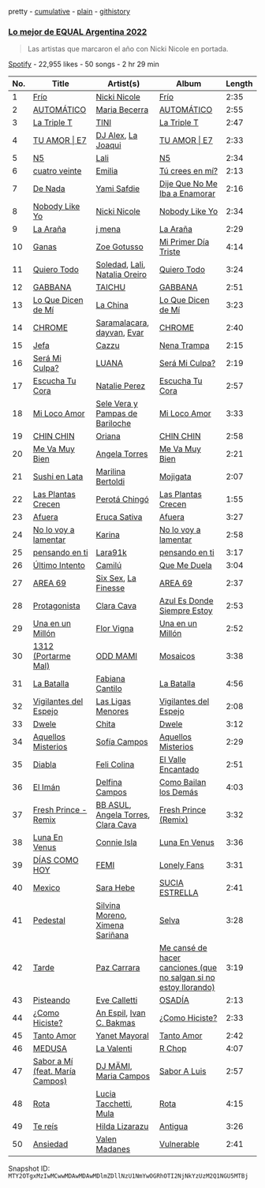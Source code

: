 pretty - [cumulative](/playlists/cumulative/37i9dQZF1DX2ArBUudJwM5.md) - [plain](/playlists/plain/37i9dQZF1DX2ArBUudJwM5) - [githistory](https://github.githistory.xyz/mackorone/spotify-playlist-archive/blob/main/playlists/plain/37i9dQZF1DX2ArBUudJwM5)

### [Lo mejor de EQUAL Argentina 2022](https://open.spotify.com/playlist/37i9dQZF1DX2ArBUudJwM5)

> Las artistas que marcaron el año con Nicki Nicole en portada.

[Spotify](https://open.spotify.com/user/spotify) - 22,955 likes - 50 songs - 2 hr 29 min

| No. | Title | Artist(s) | Album | Length |
|---|---|---|---|---|
| 1 | [Frío](https://open.spotify.com/track/0df1oUN5ta7FSWwjGvhHa5) | [Nicki Nicole](https://open.spotify.com/artist/2UZIAOlrnyZmyzt1nuXr9y) | [Frío](https://open.spotify.com/album/4ya6dMKyTfwrrcdkoROD8O) | 2:35 |
| 2 | [AUTOMÁTICO](https://open.spotify.com/track/3Ne5uYDFzHEFYAPbaBMIck) | [Maria Becerra](https://open.spotify.com/artist/1DxLCyH42yaHKGK3cl5bvG) | [AUTOMÁTICO](https://open.spotify.com/album/5i8WdrKnzvMbujuJhkcFQn) | 2:55 |
| 3 | [La Triple T](https://open.spotify.com/track/7kYbxvrGXv8cmKjkqgqhrw) | [TINI](https://open.spotify.com/artist/7vXDAI8JwjW531ouMGbfcp) | [La Triple T](https://open.spotify.com/album/3qawASs1sOKod3clkhZTvv) | 2:47 |
| 4 | [TU AMOR \| E7](https://open.spotify.com/track/3N6rAKpPraBOZqn9RhSrz0) | [DJ Alex](https://open.spotify.com/artist/7ygNQCdpQWW7iSWAxDhvhI), [La Joaqui](https://open.spotify.com/artist/60XHOAhvEBiV6BGBOv8ClM) | [TU AMOR \| E7](https://open.spotify.com/album/772pSj9TMLYJoULLYIEVBX) | 2:33 |
| 5 | [N5](https://open.spotify.com/track/6WZk0S0t6YP414VJz99mWT) | [Lali](https://open.spotify.com/artist/22P1OY4TRFRwhP0q29loQ8) | [N5](https://open.spotify.com/album/0vWaEsVo9edkkpkGWAUqBd) | 2:34 |
| 6 | [cuatro veinte](https://open.spotify.com/track/3ushwCdjpWNdSnZgRFU6Oc) | [Emilia](https://open.spotify.com/artist/0AqlFI0tz2DsEoJlKSIiT9) | [Tú crees en mí?](https://open.spotify.com/album/4wVrfNzE3Dab7EB1Xn6SHo) | 2:13 |
| 7 | [De Nada](https://open.spotify.com/track/3YTe42RPu0iJVr1ZYJHHyC) | [Yami Safdie](https://open.spotify.com/artist/4RWJOoYwgF978LOn8Fainp) | [Dije Que No Me Iba a Enamorar](https://open.spotify.com/album/4xbpODmwG0GGAVbTA8PH8Y) | 2:16 |
| 8 | [Nobody Like Yo](https://open.spotify.com/track/5ETecrJ4HK8qglSLq382hG) | [Nicki Nicole](https://open.spotify.com/artist/2UZIAOlrnyZmyzt1nuXr9y) | [Nobody Like Yo](https://open.spotify.com/album/2NhtV3QHi04aqmbnaLCEYJ) | 2:34 |
| 9 | [La Araña](https://open.spotify.com/track/4hOPF9upeZmmpXCXpro2bs) | [j mena](https://open.spotify.com/artist/6iYRN5eaz8LSxvwkhmwkRj) | [La Araña](https://open.spotify.com/album/7Fb2WjHd01JQGL6lKleSv7) | 2:29 |
| 10 | [Ganas](https://open.spotify.com/track/54JWFISolUGIbtNeANGp2B) | [Zoe Gotusso](https://open.spotify.com/artist/3XBw8ImFEo86mEB2dYh0vS) | [Mi Primer Día Triste](https://open.spotify.com/album/7IT0jjgh94QCM7Uyfn5Oyo) | 4:14 |
| 11 | [Quiero Todo](https://open.spotify.com/track/0yRaf2zK8CtJvNyLzg9XNy) | [Soledad](https://open.spotify.com/artist/0K59Fm1y7s3j498ueS4qzY), [Lali](https://open.spotify.com/artist/22P1OY4TRFRwhP0q29loQ8), [Natalia Oreiro](https://open.spotify.com/artist/0Uit4gta4PrT7HvUe8W2Xo) | [Quiero Todo](https://open.spotify.com/album/3oRwbp1iHfkNfBQ7v6eIsU) | 3:24 |
| 12 | [GABBANA](https://open.spotify.com/track/2wxduF3ZwN5adsNjqfcysB) | [TAICHU](https://open.spotify.com/artist/3ou3XMRNmyDSy6gnC1bSgN) | [GABBANA](https://open.spotify.com/album/11CEP18aU8lXxZbQEv3wsF) | 2:51 |
| 13 | [Lo Que Dicen de Mí](https://open.spotify.com/track/7qyAsohYX9IQVCUkzkJ1dY) | [La China](https://open.spotify.com/artist/7fRUttEpuIdM0JzPaCMwVO) | [Lo Que Dicen de Mí](https://open.spotify.com/album/2xh8jQdye3snS91DyUWJjH) | 3:23 |
| 14 | [CHROME](https://open.spotify.com/track/3ufGWBFuPdZ2ckUF7hLIL8) | [Saramalacara](https://open.spotify.com/artist/3QchzUOTSCKWmaRGEEiuir), [dayvan](https://open.spotify.com/artist/1eTInlBizrAteaACHeE85y), [Evar](https://open.spotify.com/artist/0YWTSwecJ4cKrEQjrh46la) | [CHROME](https://open.spotify.com/album/4bZaL9GsAnNFPJ1y10JIbG) | 2:40 |
| 15 | [Jefa](https://open.spotify.com/track/1K2h9Y50wXiRsENQHLydZO) | [Cazzu](https://open.spotify.com/artist/6w3SkAHYPsQ1bxV7VDlG5y) | [Nena Trampa](https://open.spotify.com/album/6hPsRT5cjxpBOgMfIupL48) | 2:15 |
| 16 | [Será Mi Culpa?](https://open.spotify.com/track/0e5wmUTalS4NiyNjMYmBIA) | [LUANA](https://open.spotify.com/artist/0sPEX6boGhIE9qWpzpSHET) | [Será Mi Culpa?](https://open.spotify.com/album/4A1s03L5Tw52zY0FamWkDW) | 2:19 |
| 17 | [Escucha Tu Cora](https://open.spotify.com/track/6TYCkOfYLUTD4niAzDmSew) | [Natalie Perez](https://open.spotify.com/artist/1Y99HOeRzRc27my6NJE3rE) | [Escucha Tu Cora](https://open.spotify.com/album/0LLBcTqqAC0tEYhOLyrxLf) | 2:57 |
| 18 | [Mi Loco Amor](https://open.spotify.com/track/2IkjSf9VxQAA7uSipkNsOJ) | [Sele Vera y Pampas de Bariloche](https://open.spotify.com/artist/4HV6BIPvbEwBgQT3y7yGOM) | [Mi Loco Amor](https://open.spotify.com/album/6oNvO33sdfOdnE2o2RLP62) | 3:33 |
| 19 | [CHIN CHIN](https://open.spotify.com/track/20rMomDU9dk6QDRKCYKrzh) | [Oriana](https://open.spotify.com/artist/25Q4MN2O9yy7qzIY6HTgO3) | [CHIN CHIN](https://open.spotify.com/album/3Fx7xYB3rpSfnvSSZNYmyx) | 2:58 |
| 20 | [Me Va Muy Bien](https://open.spotify.com/track/35PyAwHXwuAzmUAPLEArgy) | [Angela Torres](https://open.spotify.com/artist/6LZA6PhNCwUfHzqfpN1nYL) | [Me Va Muy Bien](https://open.spotify.com/album/6xgKnmMwkoGcG13zn8fZVf) | 2:21 |
| 21 | [Sushi en Lata](https://open.spotify.com/track/0ay8DzY6bSJ7Ok85oR34Mn) | [Marilina Bertoldi](https://open.spotify.com/artist/1nm9PdmvzPXJmIlMOk5XLy) | [Mojigata](https://open.spotify.com/album/5U8SvHu7gGsae0izVjA9QS) | 2:07 |
| 22 | [Las Plantas Crecen](https://open.spotify.com/track/0sp03jNxMUhjqAEK8lz3yb) | [Perotá Chingó](https://open.spotify.com/artist/5cMTiWeaWidGI8hVoZY8Ox) | [Las Plantas Crecen](https://open.spotify.com/album/17mK7xiORNWE4ZZLqKznTV) | 1:55 |
| 23 | [Afuera](https://open.spotify.com/track/2ERKyKVKoNmmNP0QfvzGQd) | [Eruca Sativa](https://open.spotify.com/artist/2RPNbhguRnI9uqahGYcUc6) | [Afuera](https://open.spotify.com/album/0RZ0aiNBQ1HnPqYTq3R5o3) | 3:27 |
| 24 | [No lo voy a lamentar](https://open.spotify.com/track/3y24cvc9OZ23Jrs4QfbOuA) | [Karina](https://open.spotify.com/artist/1QZuAtDYNrk2QMogJulsyq) | [No lo voy a lamentar](https://open.spotify.com/album/5BT7ZLdhP7vLvTaOUhP0Ml) | 2:58 |
| 25 | [pensando en ti](https://open.spotify.com/track/3G6Mo5GUWdzPZdsmdU4juo) | [Lara91k](https://open.spotify.com/artist/2zPvDg6LI6NHPQVQIESjfW) | [pensando en ti](https://open.spotify.com/album/6bLJ9EbgSDl3rksxqhQfg9) | 3:17 |
| 26 | [Último Intento](https://open.spotify.com/track/5N46aoYA89KyIT6FN2qeW7) | [Camilú](https://open.spotify.com/artist/305uX4OPy99KGVU2dhE2AF) | [Que Me Duela](https://open.spotify.com/album/2Tppy6h0ayWLfO2F4YLsQh) | 3:04 |
| 27 | [AREA 69](https://open.spotify.com/track/7zwr2S6zTLQqt3IQ4wpht1) | [Six Sex](https://open.spotify.com/artist/29rvPhemBdOLYdLr2xI8dr), [La Finesse](https://open.spotify.com/artist/3xV8oWG5BKYU2LXVxS779A) | [AREA 69](https://open.spotify.com/album/0aI5tf7kRiGIfA3X7fC7ez) | 2:37 |
| 28 | [Protagonista](https://open.spotify.com/track/4Aoz42A3p0N9fReZrIezJ5) | [Clara Cava](https://open.spotify.com/artist/5bOm9wAui94GDhPOCKgmhY) | [Azul Es Donde Siempre Estoy](https://open.spotify.com/album/77Vk3uswiePwToPS6yUz1M) | 2:53 |
| 29 | [Una en un Millón](https://open.spotify.com/track/0E0C94sIBhDdOeMiGXQ7VK) | [Flor Vigna](https://open.spotify.com/artist/7xknmvFivAH3FxfLCQKuKE) | [Una en un Millón](https://open.spotify.com/album/3y47sRz2AesOQzvB5UehFh) | 2:52 |
| 30 | [1312 \(Portarme Mal\)](https://open.spotify.com/track/1kGTOTvzDICyz3BiTNQEq5) | [ODD MAMI](https://open.spotify.com/artist/2Y6AtL4xQFvg8nroRM3ZV6) | [Mosaicos](https://open.spotify.com/album/5o2sEyIX07DbCg86qRWOOC) | 3:38 |
| 31 | [La Batalla](https://open.spotify.com/track/3MLYtPOOPhzmmsL5yLLFqu) | [Fabiana Cantilo](https://open.spotify.com/artist/5R6YR0pasdxlynyq0Abq7x) | [La Batalla](https://open.spotify.com/album/4Xd4pfERdR1UulMgvMvfNf) | 4:56 |
| 32 | [Vigilantes del Espejo](https://open.spotify.com/track/1QjFddBhVe7TQXuD0Q9qbh) | [Las Ligas Menores](https://open.spotify.com/artist/3MNvKeLzGSvOPtXJAjCOzf) | [Vigilantes del Espejo](https://open.spotify.com/album/45PnYxsAXPl6Ytmd2qJQI6) | 2:08 |
| 33 | [Dwele](https://open.spotify.com/track/1veHLwdelVB4dYpJBurnhG) | [Chita](https://open.spotify.com/artist/7ejyCwT1b7MIwHVCVO8HjX) | [Dwele](https://open.spotify.com/album/5XtFAf521DXYZSUguHTYWz) | 3:12 |
| 34 | [Aquellos Misterios](https://open.spotify.com/track/3eL6hWEtP8reMoUp7Zlx9A) | [Sofía Campos](https://open.spotify.com/artist/2CDQX14Dm9L7YAyJKfLOe5) | [Aquellos Misterios](https://open.spotify.com/album/0LdBzI3szBHNkZ0fPbsBLT) | 2:29 |
| 35 | [Diabla](https://open.spotify.com/track/3VjmE2R9lWcmj8UCmknuhS) | [Feli Colina](https://open.spotify.com/artist/4EmjPNMuvvKSEAyx7ibGrs) | [El Valle Encantado](https://open.spotify.com/album/7zpoL3fDPFbGYB7XdbSl1S) | 2:51 |
| 36 | [El Imán](https://open.spotify.com/track/2AzQoLgqijY6WVBndchJvP) | [Delfina Campos](https://open.spotify.com/artist/4d0lC4AT0DwcybhN6SSB0G) | [Como Bailan los Demás](https://open.spotify.com/album/4wz7oHddJ7WT2MwROywUQF) | 4:03 |
| 37 | [Fresh Prince \- Remix](https://open.spotify.com/track/29bhlg1hLwg8I4jDH1UCCZ) | [BB ASUL](https://open.spotify.com/artist/27PauMy7dOiHb7sI8h6s4T), [Angela Torres](https://open.spotify.com/artist/6LZA6PhNCwUfHzqfpN1nYL), [Clara Cava](https://open.spotify.com/artist/5bOm9wAui94GDhPOCKgmhY) | [Fresh Prince \(Remix\)](https://open.spotify.com/album/7fP6eFdFHyneo1Ez8tku5X) | 3:32 |
| 38 | [Luna En Venus](https://open.spotify.com/track/41bVvrQ3VwOPWg9Wkz7JLa) | [Connie Isla](https://open.spotify.com/artist/3rRWzsERkCNBl27Nih029a) | [Luna En Venus](https://open.spotify.com/album/5fRgHLDuUsNGZ8vPdbBXn8) | 3:36 |
| 39 | [DÍAS COMO HOY](https://open.spotify.com/track/6ukf7MHX1L5iwGUKCxm13N) | [FEMI](https://open.spotify.com/artist/0Zq7qMNo2UXDat3Tzf0x2s) | [Lonely Fans](https://open.spotify.com/album/0jAcrKA6rbQWSQ1eBGo38P) | 3:31 |
| 40 | [Mexico](https://open.spotify.com/track/0mzigoLzGdfMg5GY3Y0Dm6) | [Sara Hebe](https://open.spotify.com/artist/4pFUriuYqqAmBCvqF9o6LW) | [SUCIA ESTRELLA](https://open.spotify.com/album/4DQ7VYASwmCqXbjtCP0tfp) | 2:41 |
| 41 | [Pedestal](https://open.spotify.com/track/6Q5DAieR6UQ3bwMucBqHSX) | [Silvina Moreno](https://open.spotify.com/artist/2wMN1UAgISJA8yQusQL18G), [Ximena Sariñana](https://open.spotify.com/artist/7plUpXSFcSJUZSiZAoXqr1) | [Selva](https://open.spotify.com/album/7c2v5ycSRINlH2yIi3oV85) | 3:28 |
| 42 | [Tarde](https://open.spotify.com/track/7D4se6J5kxfuJUF6BeTo71) | [Paz Carrara](https://open.spotify.com/artist/09mGQqsZ1C5wVCsjycNaIg) | [Me cansé de hacer canciones \(que no salgan si no estoy llorando\)](https://open.spotify.com/album/3BQJmgCqlUfOy6dfRytlsw) | 3:19 |
| 43 | [Pisteando](https://open.spotify.com/track/0kRDY2gDmv3aCKd7AuLNnt) | [Eve Calletti](https://open.spotify.com/artist/55eyl0WBtTXDb9jpXVS9AP) | [OSADÍA](https://open.spotify.com/album/3Csz304u6zteMaJcQv3lFa) | 2:13 |
| 44 | [¿Como Hiciste?](https://open.spotify.com/track/5Yigo1L5SKDbHDNEyRK4av) | [An Espil](https://open.spotify.com/artist/0GEBrC42d3MZT2LpDPh2qt), [Ivan C\. Bakmas](https://open.spotify.com/artist/7e28cikzCdfdAXTOdHPC1R) | [¿Como Hiciste?](https://open.spotify.com/album/3nVTkYYWFmgaK1mKLmmo6g) | 2:33 |
| 45 | [Tanto Amor](https://open.spotify.com/track/2RH3mx7Oakol0sKd7dF07S) | [Yanet Mayoral](https://open.spotify.com/artist/1V9GLyhNrUws44RjOZ3eLO) | [Tanto Amor](https://open.spotify.com/album/65bHLqYJeXeuIkSOEKxXuL) | 2:42 |
| 46 | [MEDUSA](https://open.spotify.com/track/6DNVpkxyipnNdZG3cssL4t) | [La Valenti](https://open.spotify.com/artist/2zYHS7xFegFvlEYsOf6cYZ) | [R Chop](https://open.spotify.com/album/5ckfeykmE4MxADAQxGQVJZ) | 4:07 |
| 47 | [Sabor a Mí \(feat\. María Campos\)](https://open.spotify.com/track/63QIJSFaLx6KDXvHjAkBmW) | [DJ MÄMI](https://open.spotify.com/artist/1K6cDuo2mI7CvYIxrRNeOP), [Maria Campos](https://open.spotify.com/artist/6MyLptpVK60BMHEDBl1oxu) | [Sabor A Luis](https://open.spotify.com/album/3NCShsVe4IouPiB6VuQRp4) | 2:57 |
| 48 | [Rota](https://open.spotify.com/track/5flqJsQDTDxJ2i2269Be2P) | [Lucia Tacchetti](https://open.spotify.com/artist/374jlNpaJvanFJrslZYHBJ), [Mula](https://open.spotify.com/artist/7bWZkUZ5drGDoGAFhGoYGE) | [Rota](https://open.spotify.com/album/1TTZVw7gOyWXzJ1yIttZTS) | 4:15 |
| 49 | [Te reís](https://open.spotify.com/track/2eEfdL8lApXa3lDh8I3yRC) | [Hilda Lizarazu](https://open.spotify.com/artist/1imu37uW2KnEiLMAKmQVgn) | [Antigua](https://open.spotify.com/album/7ycO0ov3bClBN6fWtdHiQQ) | 3:26 |
| 50 | [Ansiedad](https://open.spotify.com/track/7h7SgRb5teNxvfkcMLFabO) | [Valen Madanes](https://open.spotify.com/artist/28iqyazUqHCEPYjixOkCIW) | [Vulnerable](https://open.spotify.com/album/0uyFaEhSZngTXmQn2E3wvR) | 2:41 |

Snapshot ID: `MTY2OTgxMzIwMCwwMDAwMDAwMDlmZDllNzU1NmYwOGRhOTI2NjNkYzUzM2Q1NGU5MTBj`
